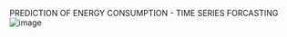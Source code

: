PREDICTION OF ENERGY CONSUMPTION - TIME SERIES FORCASTING
![image](https://github.com/prithvirajh98/Machine-Learning-Projects/assets/127682525/81c40a9e-892b-40b8-8e04-344dc8b8e629)
